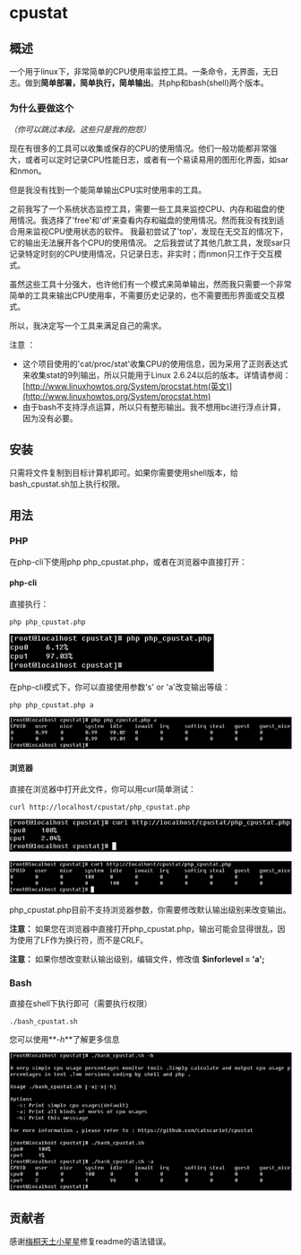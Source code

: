 # cpustat

## 概述

一个用于linux下，非常简单的CPU使用率监控工具。一条命令，无界面，无日志。做到**简单部署，简单执行，简单输出**。共php和bash(shell)两个版本。

### 为什么要做这个

_（你可以跳过本段。这些只是我的抱怨）_

现在有很多的工具可以收集或保存的CPU的使用情况。他们一般功能都非常强大，或者可以定时记录CPU性能日志，或者有一个易读易用的图形化界面，如sar和nmon。

但是我没有找到一个能简单输出CPU实时使用率的工具。

之前我写了一个系统状态监控工具，需要一些工具来监控CPU、内存和磁盘的使用情况。我选择了'free'和'df'来查看内存和磁盘的使用情况。然而我没有找到适合用来监视CPU使用状态的软件。 我最初尝试了'top'，发现在无交互的情况下，它的输出无法展开各个CPU的使用情况。 之后我尝试了其他几款工具，发现sar只记录特定时刻的CPU使用情况，只记录日志，非实时；而nmon只工作于交互模式。

虽然这些工具十分强大，也许他们有一个模式来简单输出，然而我只需要一个非常简单的工具来输出CPU使用率，不需要历史记录的，也不需要图形界面或交互模式。

所以，我决定写一个工具来满足自己的需求。

注意 ：

- 这个项目使用的'cat/proc/stat'收集CPU的使用信息，因为采用了正则表达式来收集stat的9列输出，所以只能用于Linux 2.6.24以后的版本。详情请参阅：[http://www.linuxhowtos.org/System/procstat.htm(英文)](http://www.linuxhowtos.org/System/procstat.htm)
- 由于bash不支持浮点运算，所以只有整形输出。我不想用bc进行浮点计算，因为没有必要。

## 安装

只需将文件复制到目标计算机即可。如果你需要使用shell版本，给bash_cpustat.sh加上执行权限。

## 用法

### PHP

在php-cli下使用php php_cpustat.php，或者在浏览器中直接打开：

#### php-cli

直接执行：

```
php php_cpustat.php
```

![php php_cpustat.php level=s](https://raw.githubusercontent.com/catscarlet/cpustat/master/snapshot/php_cpustat_s.png)

在php-cli模式下，你可以直接使用参数's' or 'a'改变输出等级：

```
php php_cpustat.php a
```

![php php_cpustat.php level=-a](https://raw.githubusercontent.com/catscarlet/cpustat/master/snapshot/php_cpustat_a_a.png)

#### 浏览器

直接在浏览器中打开此文件，你可以用curl简单测试：

```
curl http://localhost/cpustat/php_cpustat.php
```

![curl php_cpustat.php level=s](https://raw.githubusercontent.com/catscarlet/cpustat/master/snapshot/php_cpustat_s_curl.png)

![curl php_cpustat.php level=a](https://raw.githubusercontent.com/catscarlet/cpustat/master/snapshot/php_cpustat_a_curl.png)

php_cpustat.php目前不支持浏览器参数，你需要修改默认输出级别来改变输出。

**注意：** 如果您在浏览器中直接打开php_cpustat.php，输出可能会显得很乱，因为使用了LF作为换行符，而不是CRLF。

**注意：** 如果你想改变默认输出级别，编辑文件，修改值 **$inforlevel = 'a';**

### Bash

直接在shell下执行即可（需要执行权限）

```
./bash_cpustat.sh
```

您可以使用**_-h_**了解更多信息

![bash_cpustat.sh](https://raw.githubusercontent.com/catscarlet/cpustat/master/snapshot/bash_cpustat.png)

## 贡献者

感谢[梅桐天土小星星](http://weibo.com/p/1005051861229632)修复readme的语法错误。

